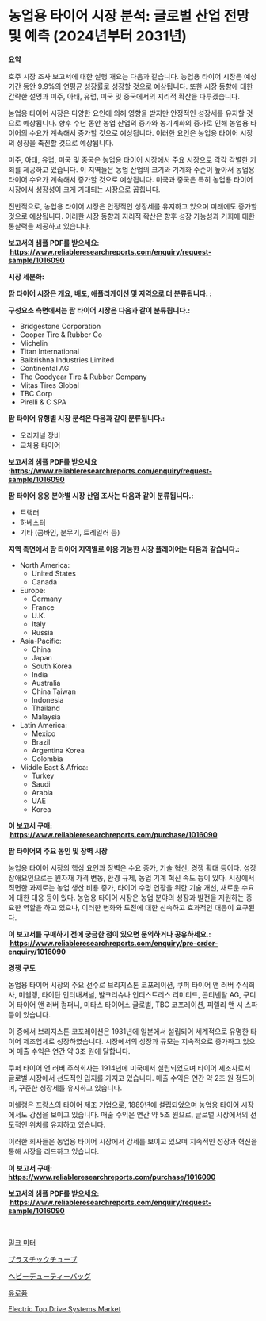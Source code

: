 <p><h1>농업용 타이어 시장 분석: 글로벌 산업 전망 및 예측 (2024년부터 2031년)</h1></p><p><strong>요약</strong></p>
<p><p>호주 시장 조사 보고서에 대한 실행 개요는 다음과 같습니다. 농업용 타이어 시장은 예상 기간 동안 9.9%의 연평균 성장률로 성장할 것으로 예상됩니다. 또한 시장 동향에 대한 간략한 설명과 미주, 아태, 유럽, 미국 및 중국에서의 지리적 확산을 다루겠습니다.</p><p>농업용 타이어 시장은 다양한 요인에 의해 영향을 받지만 안정적인 성장세를 유지할 것으로 예상됩니다. 향후 수년 동안 농업 산업의 증가와 농기계화의 증가로 인해 농업용 타이어의 수요가 계속해서 증가할 것으로 예상됩니다. 이러한 요인은 농업용 타이어 시장의 성장을 촉진할 것으로 예상됩니다.</p><p>미주, 아태, 유럽, 미국 및 중국은 농업용 타이어 시장에서 주요 시장으로 각각 각별한 기회를 제공하고 있습니다. 이 지역들은 농업 산업의 크기와 기계화 수준이 높아서 농업용 타이어 수요가 계속해서 증가할 것으로 예상됩니다. 미국과 중국은 특히 농업용 타이어 시장에서 성장성이 크게 기대되는 시장으로 꼽힙니다.</p><p>전반적으로, 농업용 타이어 시장은 안정적인 성장세를 유지하고 있으며 미래에도 증가할 것으로 예상됩니다. 이러한 시장 동향과 지리적 확산은 향후 성장 가능성과 기회에 대한 통찰력을 제공하고 있습니다.</p></p>
<p><strong>보고서의 샘플 PDF를 받으세요: &nbsp;<a href="https://www.reliableresearchreports.com/enquiry/request-sample/1016090">https://www.reliableresearchreports.com/enquiry/request-sample/1016090</a></strong></p>
<p><strong>시장 세분화:</strong></p>
<p><strong> 팜 타이어 시장은 개요, 배포, 애플리케이션 및 지역으로 더 분류됩니다. :</strong></p>
<p><strong>구성요소 측면에서는 팜 타이어 시장은 다음과 같이 분류됩니다.:</strong></p>
<p><ul><li>Bridgestone Corporation</li><li>Cooper Tire & Rubber Co</li><li>Michelin</li><li>Titan International</li><li>Balkrishna Industries Limited</li><li>Continental AG</li><li>The Goodyear Tire & Rubber Company</li><li>Mitas Tires Global</li><li>TBC Corp</li><li>Pirelli & C SPA</li></ul></p>
<p><strong> 팜 타이어 유형별 시장 분석은 다음과 같이 분류됩니다.:</strong></p>
<p><ul><li>오리지널 장비</li><li>교체용 타이어</li></ul></p>
<p><strong>보고서의 샘플 PDF를 받으세요 :<a href="https://www.reliableresearchreports.com/enquiry/request-sample/1016090">https://www.reliableresearchreports.com/enquiry/request-sample/1016090</a></strong></p>
<p><strong> 팜 타이어 응용 분야별 시장 산업 조사는 다음과 같이 분류됩니다.:</strong></p>
<p><ul><li>트랙터</li><li>하베스터</li><li>기타 (콤바인, 분무기, 트레일러 등)</li></ul></p>
<p><strong>지역 측면에서 팜 타이어 지역별로 이용 가능한 시장 플레이어는 다음과 같습니다.:</strong></p>
<p><ul>
    <li>
        North America:
        <ul>
            <li>United States</li>
            <li>Canada</li>
        </ul>
    </li>
    <li>
        Europe:
        <ul>
            <li>Germany</li>
            <li>France</li>
            <li>U.K.</li>
            <li>Italy</li>
            <li>Russia</li>
        </ul>
    </li>
    <li>
        Asia-Pacific:
        <ul>
            <li>China</li>
            <li>Japan</li>
            <li>South Korea</li>
            <li>India</li>
            <li>Australia</li>
            <li>China Taiwan</li>
            <li>Indonesia</li>
            <li>Thailand</li>
            <li>Malaysia</li>
        </ul>
    </li>
    <li>
        Latin America:
        <ul>
            <li>Mexico</li>
            <li>Brazil</li>
            <li>Argentina Korea</li>
            <li>Colombia</li>
        </ul>
    </li>
    <li>
        Middle East & Africa:
        <ul>
            <li>Turkey</li>
            <li>Saudi</li>
            <li>Arabia</li>
            <li>UAE</li>
            <li>Korea</li>
        </ul>
    </li>
    </ul></p>
<p><strong>이 보고서 구매: &nbsp;<a href="https://www.reliableresearchreports.com/purchase/1016090">https://www.reliableresearchreports.com/purchase/1016090</a></strong></p>
<p><strong>팜 타이어의 주요 동인 및 장벽 시장</strong></p>
<p><p>농업용 타이어 시장의 핵심 요인과 장벽은 수요 증가, 기술 혁신, 경쟁 확대 등이다. 성장 장애요인으로는 원자재 가격 변동, 환경 규제, 농업 기계 혁신 속도 등이 있다. 시장에서 직면한 과제로는 농업 생산 비용 증가, 타이어 수명 연장을 위한 기술 개선, 새로운 수요에 대한 대응 등이 있다. 농업용 타이어 시장은 농업 분야의 성장과 발전을 지원하는 중요한 역할을 하고 있으나, 이러한 변화와 도전에 대한 신속하고 효과적인 대응이 요구된다.</p></p>
<p><strong>이 보고서를 구매하기 전에 궁금한 점이 있으면 문의하거나 공유하세요.: &nbsp;<a href="https://www.reliableresearchreports.com/enquiry/pre-order-enquiry/1016090">https://www.reliableresearchreports.com/enquiry/pre-order-enquiry/1016090</a></strong></p>
<p><strong>경쟁 구도</strong></p>
<p><p>농업용 타이어 시장의 주요 선수로 브리지스톤 코포레이션, 쿠퍼 타이어 앤 러버 주식회사, 미쉘랭, 타이탄 인터내셔널, 발크리슈나 인더스트리스 리미티드, 콘티넨탈 AG, 구디어 타이어 앤 러버 컴퍼니, 미타스 타이어스 글로벌, TBC 코포레이션, 피렐리 앤 시 스파 등이 있습니다. </p><p>이 중에서 브리지스톤 코포레이션은 1931년에 일본에서 설립되어 세계적으로 유명한 타이어 제조업체로 성장하였습니다. 시장에서의 성장과 규모는 지속적으로 증가하고 있으며 매출 수익은 연간 약 3조 원에 달합니다. </p><p>쿠퍼 타이어 앤 러버 주식회사는 1914년에 미국에서 설립되었으며 타이어 제조사로서 글로벌 시장에서 선도적인 입지를 가지고 있습니다. 매출 수익은 연간 약 2조 원 정도이며, 꾸준한 성장세를 유지하고 있습니다.</p><p>미쉘랭은 프랑스의 타이어 제조 기업으로, 1889년에 설립되었으며 농업용 타이어 시장에서도 강점을 보이고 있습니다. 매출 수익은 연간 약 5조 원으로, 글로벌 시장에서의 선도적인 위치를 유지하고 있습니다.</p><p>이러한 회사들은 농업용 타이어 시장에서 강세를 보이고 있으며 지속적인 성장과 혁신을 통해 시장을 리드하고 있습니다.</p></p>
<p><strong>이 보고서 구매: &nbsp; <a href="https://www.reliableresearchreports.com/purchase/1016090">https://www.reliableresearchreports.com/purchase/1016090</a></strong></p>
<p><strong>보고서의 샘플 PDF를 받으세요: &nbsp;<a href="https://www.reliableresearchreports.com/enquiry/request-sample/1016090">https://www.reliableresearchreports.com/enquiry/request-sample/1016090</a></strong><strong></strong></p>
<p>&nbsp;</p>
<p><p><a href="https://medium.com/@greggibson7876/%EC%9A%B0%EC%9C%A0-%EB%AF%B8%ED%84%B0-%EC%8B%9C%EC%9E%A5-%EC%9C%A0%ED%98%95-%EC%9D%91%EC%9A%A9-%EB%B0%8F-%EC%A7%80%EB%A6%AC%EB%B3%84-%EC%B2%A0%EC%A0%80%ED%95%9C-%ED%8F%89%EA%B0%80-7b33d535da3c">밀크 미터</a></p><p><a href="https://github.com/mathieurico66/Market-Research-Report-List-1/blob/main/83887256147.md">プラスチックチューブ</a></p><p><a href="https://github.com/ycmtqqhvk3273/Market-Research-Report-List-1/blob/main/67976706146.md">ヘビーデューティーバッグ</a></p><p><a href="https://github.com/ZacharyScthmitt4465/Market-Research-Report-List-1/blob/main/42726005562.md">유로퓸</a></p><p><a href="https://view.publitas.com/reportprime-1/electric-top-drive-systems-market-research-report-provides-thorough-industry-overview-which-offers-an-in-depth-analysis-of-product-trends-and-new-market-divisions/">Electric Top Drive Systems Market</a></p></p>